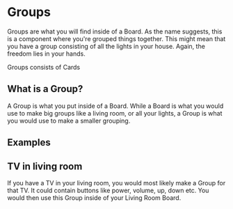 # Groups

Groups are what you will find inside of a Board. As the name suggests, this is a component where you're grouped things together. This might mean that you have a group consisting of all the lights in your house. Again, the freedom lies in your hands.

Groups consists of Cards

## What is a Group?

A Group is what you put inside of a Board. While a Board is what you would use to make big groups like a living room, or all your lights, a Group is what you would use to make a smaller grouping.

## Examples

## TV in living room

If you have a TV in your living room, you would most likely make a Group for that TV. It could contain buttons like power, volume, up, down etc. You would then use this Group inside of your Living Room Board.
